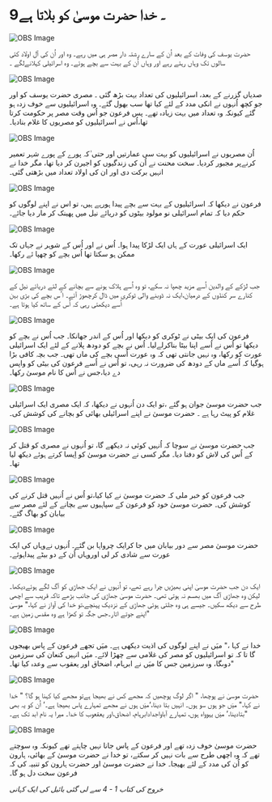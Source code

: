 # 9۔ خدا حضرت موسیٰ کو بلاتا ہے

![OBS Image](https://cdn.door43.org/obs/jpg/360px/obs-en-09-01.jpg)

حضرت یوسف کی وفات کے بعد اُن کے سارے رشتہ دار مصر ہی میں رہے۔ وہ اور اُن کی آل اولاد کئی سالوں تک وہاں رہتے رہے اور وہاں اُن کے بہت سے بچے ہوئے۔ وہ اسرائیلی کہلانےلگے ۔

![OBS Image](https://cdn.door43.org/obs/jpg/360px/obs-en-09-02.jpg)

صدیاں گزرنے کے بعد، اسرائیلیوں کی تعداد بہت بڑھ گئی ۔ مصری حضرت یوسف کو اور جو کچھ اُنہوں نے انکی مدد کے لئے کیا تھا سب بھول گئے۔ وہ اسرائیلیوں سے خوف زدہ ہو گئے کیونکہ وہ تعداد میں بہت زیادہ تھے۔ پس فرعون جو اُس وقت مصر پر حکومت کرتا تھا،اُس نے اسرائیلیوں کو مصریوں کا غلام بنادیا۔

![OBS Image](https://cdn.door43.org/obs/jpg/360px/obs-en-09-03.jpg)

اُن مصریوں نے اسرائیلیوں کو بہت سی عمارتیں اور حتی ٰکہ پورے کے پورے شہر تعمیر کرنےپر مجبور کردیا۔ سخت محنت نے اُن کی زندگیوں کو اجیرن کر دیا تھا، مگر خدا نے انہیں برکت دی اور ان کی اولاد تعداد میں بڑھتی گئی۔

![OBS Image](https://cdn.door43.org/obs/jpg/360px/obs-en-09-04.jpg)

فرعون نے دیکھا کہ اسرائیلیوں کے بہت سے بچے پیدا ہورہے ہیں، تو اس نے اپنے لوگوں کو حکم دیا کہ تمام اسرائیلی نو مولود بیٹوں کو دریائے نیل میں پھینک کر مار دیا جائے۔

![OBS Image](https://cdn.door43.org/obs/jpg/360px/obs-en-09-05.jpg)

ایک اسرائیلی عورت کے ہاں ایک لڑکا پیدا ہوا۔ اُس نے اور اُس کے شوہر نے جہاں تک ممکن ہو سکتا تھا اُس بچے کو چھپا ئے رکھا۔

![OBS Image](https://cdn.door43.org/obs/jpg/360px/obs-en-09-06.jpg)

جب لڑکے کے والدین اُسے مزید چھپا نہ سکے، تو وہ اُسے ہلاک ہونے سے بچانے کے لئے دریائے نیل کے کنارے سر کنڈوں کے درمیان،ایک نہ ڈوبنے والی ٹوکری میں ڈال کرچھوڑ آئے۔ ا ُس بچے کی بڑی بہن اُسے دیکھتی رہی کہ اُس کے ساتھ کیا ہوتا ہے۔

![OBS Image](https://cdn.door43.org/obs/jpg/360px/obs-en-09-07.jpg)

فرعون کی ایک بیٹی نے ٹوکری کو دیکھا اور اُس کے اندر جھانکا۔ جب اُس نے بچے کو دیکھا تو اُس نے اُسے اپنا بیٹا بناکرلےلیا۔ اُس نے بچے کو دودھ پلانے کے لئے ایک اسرائیلی عورت کو رکھا، وہ نہیں جانتی تھی کہ وہ عورت اُسی بچے کی ماں تھی۔ جب بچہ کافی بڑا ہوگیا کہ اُسے ماں کے دودھ کی ضرورت نہ رہی، تو اُس نے اُسے فرعون کی بیٹی کو واپس دے دیا،جس نے اُس کا نام موسیٰ رکھا۔

![OBS Image](https://cdn.door43.org/obs/jpg/360px/obs-en-09-08.jpg)

جب حضرت موسیٰ جوان ہو گئے ،تو ایک دن اُنہوں نے دیکھا، کہ ایک مصری ایک اسرائیلی غلام کو پیٹ رہا ہے ۔ حضرت موسیٰ نے اپنے اسرائیلی بھائی کو بچانے کی کوشش کی۔

![OBS Image](https://cdn.door43.org/obs/jpg/360px/obs-en-09-09.jpg)

جب حضرت موسیٰ نے سوچا کہ اُنہیں کوئی نہ دیکھے گا، تو اُنہوں نے مصری کو قتل کر کے اُس کی لاش کو دفنا دیا۔ مگر کسی نے حضرت موسیٰ کو اِیسا کرتے ہوئے دیکھ لیا تھا۔

![OBS Image](https://cdn.door43.org/obs/jpg/360px/obs-en-09-10.jpg)

جب فرعون کو خبر ملی کہ حضرت موسیٰ نے کیا کیا،تو اُس نے اُنہیں قتل کرنے کی کوشش کی۔ حضرت موسیٰ خود کو فرعون کے سپاہیوں سے بچانے کے لئے مصر سے بیابان کو بھاگ گئے۔

![OBS Image](https://cdn.door43.org/obs/jpg/360px/obs-en-09-11.jpg)

حضرت موسیٰ مصر سے دور بیابان میں جا کرایک چرواہا بن گئے۔ اُنہوں نےوہاں کی ایک عورت سے شادی کر لی اوروہاں اُن کے دو بیٹے پیداہوئے۔

![OBS Image](https://cdn.door43.org/obs/jpg/360px/obs-en-09-12.jpg)

ایک دن جب حضرت موسیٰ اپنی بھیڑيں چرا رہے تھے، تو اُنہوں نے ایک جھاڑی کو آگ لگے ہوئےدیکھا۔ لیکن وہ جھاڑی آگ میں بھسم نہ ہوتی تھی۔ حضرت موسیٰ جھاڑی کی جانب بڑھے تاکہ قریب سے اچھی طرح سے دیکھ سکیں۔ جیسے ہی وہ جلتی ہوئی جھاڑی کے نزدیک پہنچے،تو خدا کی آواز نے کہا،" موسیٰ اپنے جوتے اتار۔جس جگہ تو کھڑا ہے وہ مقدس زمین ہے۔"

![OBS Image](https://cdn.door43.org/obs/jpg/360px/obs-en-09-13.jpg)

خدا نے کہا ،" میَں نے اپنے لوگوں کی اذیت دیکھی ہے۔ میَں تجھے فرعون کے پاس بھیجوں گا تا کہ تو اسرائیلیوں کو مصر کی غلامی سے چھڑا لائے۔ میَں انہیں کنعان کی سرزمین دوںگا، وہ سرزمین جس کا میَں نے ابرہام، اضحاق اور یعقوب سے وعدہ کیا تھا۔"

![OBS Image](https://cdn.door43.org/obs/jpg/360px/obs-en-09-14.jpg)

حضرت موسیٰ نے پوچھا، " اگر لوگ پوچھیں کہ مجھے کس نے بھیجا ہےتو مجھے کیا کہنا ہو گا؟ " خدا نے کہا،" میَں جو ہوں سو ہوں۔ انہیں بتا دینا،‘میَں ہوں نے مجھے تمہارے پاس بھیجا ہے۔’ اُن کو یہ بھی بتادینا،’ میَں یہوواہ ہوں، تمہارے آباواجدادابرہام، اضحاق،اور یعقعوب کا خدا۔ میرا یہ نام ابد تک ہے۔"

![OBS Image](https://cdn.door43.org/obs/jpg/360px/obs-en-09-15.jpg)

حضرت موسیٰ خوف زدہ تھے اور فرعون کے پاس جانا نہیں چاہتے تھے کیونکہ وہ سوچتے تھے کہ وہ اچھی طرح سے بات نہیں کر سکتے، تو خدا نے حضرت موسیٰ کے بھائی، ہارون کو اُن کی مدد کے لئے بھیجا۔ خدا نے حضرت موسیٰ اور حضرت ہارون کو تنبیہ کی کہ فرعون سخت دل ہو گا۔

_خروج کی کتاب 1 - 4 سے لی گئی بائبل کی ایک کہانی_
